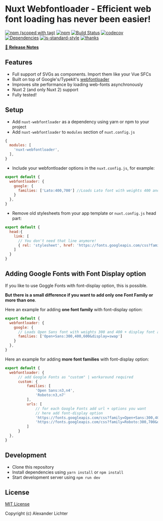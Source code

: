 # Nuxt Webfontloader - Efficient web font loading has never been easier!

[![npm (scoped with tag)](https://img.shields.io/npm/v/nuxt-webfontloader/latest.svg?style=flat-square)](https://npmjs.com/package/nuxt-webfontloader)
[![npm](https://img.shields.io/npm/dt/nuxt-webfontloader.svg?style=flat-square)](https://npmjs.com/package/nuxt-webfontloader)
[![Build Status](https://travis-ci.com/Developmint/nuxt-webfontloader.svg?branch=master)](https://travis-ci.com/Developmint/nuxt-webfontloader)
[![codecov](https://codecov.io/gh/Developmint/nuxt-webfontloader/branch/master/graph/badge.svg)](https://codecov.io/gh/Developmint/nuxt-webfontloader)
[![Dependencies](https://david-dm.org/Developmint/nuxt-webfontloader/status.svg?style=flat-square)](https://david-dm.org/Developmint/nuxt-webfontloader)
[![js-standard-style](https://img.shields.io/badge/code_style-standard-brightgreen.svg?style=flat-square)](http://standardjs.com)
 [![thanks](https://img.shields.io/badge/thanks-%E2%99%A5-ff69b4.svg)](https://thanks.lichter.io/)

>

[📖 **Release Notes**](./CHANGELOG.md)

## Features

* Full support of SVGs as components. Import them like your Vue SFCs
* Built on top of Google's/Typekit's [webfontloader](https://www.npmjs.com/package/webfontloader)
* Improves site performance by loading web-fonts asynchronously
* Nuxt 2 (and only Nuxt 2) support
* Fully tested!

## Setup

- Add `nuxt-webfontloader` as a dependency using yarn or npm to your project
- Add `nuxt-webfontloader` to `modules` section of `nuxt.config.js`

```js
{
  modules: [
    'nuxt-webfontloader',
  ],
}
```

- Include your webfontloader options in the `nuxt.config.js`, for example:

```js
export default {
  webfontloader: {
    google: {
      families: ['Lato:400,700'] //Loads Lato font with weights 400 and 700
    }
  },
}

```

- Remove old stylesheets from your app template or `nuxt.config.js` head part:

```js
export default {
  head:{
    link: [
      // You don't need that line anymore!
      { rel: 'stylesheet', href: 'https://fonts.googleapis.com/css?family=Lato:400,700' }
    ]
  }
}
```

## Adding Google Fonts with Font Display option

If you like to use Goggle Fonts with font-display option, this is possible.

**But there is a small difference if you want to add only one Font Family or more than one**.

Here an example for adding **one font family** with font-display option:

```js
export default {
  webfontloader: {
    google: {
      // Loads Open Sans font with weights 300 and 400 + display font as swap
      families: ['Open+Sans:300,400,600&display=swap']
    }
  },
}

```

Here an example for adding **more font families** with font-display option:

```js
export default {
  webfontloader: {
      // add Google Fonts as "custom" | workaround required
      custom: {
          families: [
              'Open Sans:n3,n4',
              'Roboto:n3,n7'
          ],
          urls: [
              // for each Google Fonts add url + options you want
              // here add font-display option
              'https://fonts.googleapis.com/css?family=Open+Sans:300,400&display=swap'
              'https://fonts.googleapis.com/css?family=Roboto:300,700&display=swap'
          ]
      }
  },
}
```

## Development

- Clone this repository
- Install dependencies using `yarn install` or `npm install`
- Start development server using `npm run dev`

## License

[MIT License](./LICENSE)

Copyright (c) Alexander Lichter

